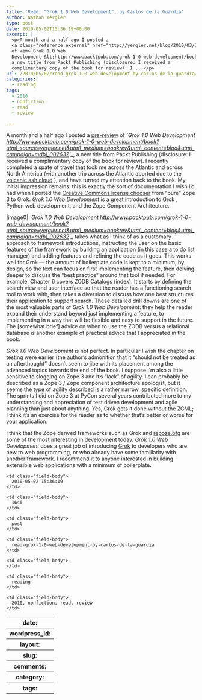 ```yaml
---
title: 'Read: “Grok 1.0 Web Development”, by Carlos de la Guardia'
author: Nathan Yergler
type: post
date: 2010-05-02T15:36:19+00:00
excerpt: |
  <p>A month and a half ago I posted a
  <a class="reference external" href="http://yergler.net/blog/2010/03/16/pre-read-grok-1-0-web-development/">pre-review</a>
  of <em>`Grok 1.0 Web
  Development &lt;http://www.packtpub.com/grok-1-0-web-development/book?utm_source=yergler.net&amp;utm_medium=bookrev&amp;utm_content=blog&amp;utm_campaign=mdb_002632&gt;`_</em>,
  a new title from Packt Publishing (disclosure: I received a
  complimentary copy of the book for review). I ...</p>
url: /2010/05/02/read-grok-1-0-web-development-by-carlos-de-la-guardia/
categories:
  - reading
tags:
  - 2010
  - nonfiction
  - read
  - review

---
```

A month and a half ago I posted a [pre-review][1]  of _\`Grok 1.0 Web Development <http://www.packtpub.com/grok-1-0-web-development/book?utm\_source=yergler.net&utm\_medium=bookrev&utm\_content=blog&utm\_campaign=mdb\_002632>\`\__, a new title from Packt Publishing (disclosure: I received a complimentary copy of the book for review). I recently completed a spate of travel that took me across the Atlantic and across North America (with another trip across the Atlantic aborted due to the [volcanic ash cloud][2] ), and have turned my attention back to the book. My initial impression remains: this is exactly the sort of documentation I wish I’d had when I ported the [Creative Commons license chooser][3]  from “pure” Zope 3 to Grok. _Grok 1.0 Web Development_ is a great introduction to [Grok][4] , Python web development, and the Zope Component Architecture.

[|image0|][5] _\`Grok 1.0 Web Development <http://www.packtpub.com/grok-1-0-web-development/book?utm\_source=yergler.net&utm\_medium=bookrev&utm\_content=blog&utm\_campaign=mdb\_002632>\`\__ takes what as I think of as a customary approach to framework introductions, instructing the user on the basic features of the framework by building an application (in this case a to do list manager) and adding features and refining the code as it goes. This works well for Grok — the amount of boilerplate code is kept to a minimum, by design, so the text can focus on first implementing the feature, then delving deeper to discuss the “best practice” around that tool if needed. For example, Chapter 6 covers <span class="caps">ZODB</span> Catalogs (index). It starts by defining the search view and user interface so that the reader has a functioning search tool to work with, then takes a diversion to discuss how one best structures their application to support search. These detailed drill downs are one of the most valuable parts of _Grok 1.0 Web Development_: they help the reader expand their understand beyond just implementing a feature, to implementing in a way that will be flexible and easy to support in the future. The [somewhat brief] advice on when to use the <span class="caps">ZODB</span> versus a relational database is another example of practical advice that I appreciated in the book.

_Grok 1.0 Web Development_ is not perfect. In particular I wish the chapter on testing were earlier (the author’s admonition that it “should not be treated as an afterthought” doesn’t seem to jibe with its placement among the advanced topics towards the end of the book. I suppose I’m also a little sensitive to slogging on Zope 3 and it’s “lack” of agility. I can probably be described as a Zope 3 / Zope component architecture apologist, but it seems the type of agility described is a rather narrow, specific definition. The sprints I did on Zope 3 at PyCon several years contributed more to my understanding and appreciation of test driven development and agile planning than just about anything. Yes, Grok gets it done without the <span class="caps">ZCML</span>; I think it’s an exercise for the reader as to whether that’s better or worse for your application.

I think that the Zope derived frameworks such as Grok and [repoze.bfg][6]  are some of the most interesting in development today. _Grok 1.0 Web Development_ does a great job of introducing [Grok][4]  to developers who are new to web programming, or who already have some familiarity with another framework. I recommend it to anyone interested in building extensible web applications with a minimum of boilerplate.

<table class="docutils field-list" frame="void" rules="none">
  <col class="field-name" /> <col class="field-body" /> <tr class="field">
    <th class="field-name">
      date:
    </th>

    <td class="field-body">
      2010-05-02 15:36:19
    </td>
  </tr>

  <tr class="field">
    <th class="field-name">
      wordpress_id:
    </th>

    <td class="field-body">
      1646
    </td>
  </tr>

  <tr class="field">
    <th class="field-name">
      layout:
    </th>

    <td class="field-body">
      post
    </td>
  </tr>

  <tr class="field">
    <th class="field-name">
      slug:
    </th>

    <td class="field-body">
      read-grok-1-0-web-development-by-carlos-de-la-guardia
    </td>
  </tr>

  <tr class="field">
    <th class="field-name">
      comments:
    </th>

    <td class="field-body">
    </td>
  </tr>

  <tr class="field">
    <th class="field-name">
      category:
    </th>

    <td class="field-body">
      reading
    </td>
  </tr>

  <tr class="field">
    <th class="field-name">
      tags:
    </th>

    <td class="field-body">
      2010, nonfiction, read, review
    </td>
  </tr>
</table>

 [1]: http://yergler.net/blog/2010/03/16/pre-read-grok-1-0-web-development/
 [2]: http://en.wikipedia.org/wiki/2010_eruptions_of_Eyjafjallaj%C3%B6kull
 [3]: http://creativecommons.org/choose/
 [4]: http://grok.zope.org/
 [5]: http://www.packtpub.com/grok-1-0-web-development/book?utm_source=yergler.net&utm_medium=bookrev&utm_content=blog&utm_campaign=mdb_002632
 [6]: http://bfg.repoze.org/